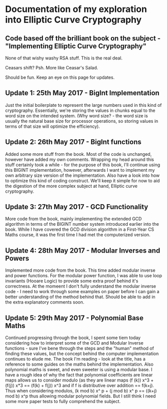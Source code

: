 # Documentation of my exploration into Elliptic Curve Cryptography
## Code based off the brilliant book on the subject - "Implementing Elliptic Curve Cryptography"

None of that wishy washy RSA stuff. This is the real deal.

Ceasars shift? Psh. More like Ceasar's Salad.

Should be fun. Keep an eye on this page for updates.


## Update 1: 25th May 2017 - BigInt Implementation
Just the initial boilerplate to represent the large numbers used in this kind of cryptography.
Essentially, we're storing the values in chunks equal to the word size on the intended system.
(Why word size? - the word size is usually the natural base size for processor operations, so storing
values in terms of that size will optimize the efficiency). 


## Update 2: 26th May 2017 - BigInt functions
Added some more stuff from the book. Most of the code is unchanged, however have added my own comments.
Wrapping my head around this stuff certainly took a while - for the purpose of this book, I'll continue using
this BIGINT implementation, however, afterwards I want to implement my own arbitrary size version of the implementation.
Also have a look into how to optimize this kind of coding construct. We'll keep it simple for now to aid the digestion
of the more complex subject at hand, Elliptic curve cryptography.

## Update 3: 27th May 2017 - GCD Functionality
More code from the book, mainly implementing the extended GCD algorithm in terms of the BIGINT number system introduced earlier
into the book. While I have covered the GCD division algorithm in a First-Year CS Maths course, it was the first time I had met the 
computerized version. 

## Update 4: 28th May 2017 - Modular Inverses and Powers
Implemented more code from the book. This time added modular inverse and power functions. For the modular power function, I was able
to use loop invariants (Hooare Logic) to provide some extra proof behind it's correctness. At the momeent I don't fully understand the modular inverse code - I need to work through some examples on paper before I can gain a better understanding of the method behind that. Should be able
to add in the extra explanatory comments soon.

## Update 5: 29th May 2017 - Polynomial Base Maths
Continued progressing through the book, I spent some tiem today considering how to interpret some of the GCD and Modular Inverse functions - sure I've bene through the steps and the "human" method of finding these values, but the concept behind the computer implementation continues to elude me. The book I'm reading - look at the title, has a reference to some guides on the maths behind the implementation. Also polynomial maths is sweet, and even sweeter is using a modular base. I have a rough idea of why the fact that polynomial coefficients are linear maps allows us to consider modulo (as they are linear maps (f (k)) x^3  + (f(j)) x*3 == (f(k) + f(j)) x^3 and if f is distributive over addition == f(k+j). Thus when considering modulos, (k mod b) x^ p + (j mod b) x^ p == ((k+j) mod b) x^p thus allowing modular polynomial fields. But I still think I need some more paper tests to fully comprehend the subject.
